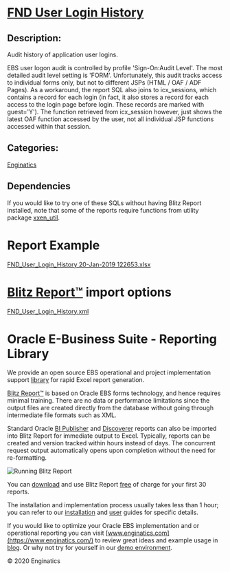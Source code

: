 # [FND User Login History](https://www.enginatics.com/reports/fnd-user-login-history/)
## Description: 
Audit history of application user logins.

EBS user logon audit is controlled by profile 'Sign-On:Audit Level'.
The most detailed audit level setting is 'FORM'.
Unfortunately, this audit tracks access to individual forms only, but not to different JSPs (HTML / OAF / ADF Pages).
As a workaround, the report SQL also joins to icx_sessions, which contains a record for each login (in fact, it also stores a record for each access to the login page before login. These records are marked with guest='Y').
The function retrieved from icx_session however, just shows the latest OAF function accessed by the user, not all individual JSP functions accessed within that session.
## Categories: 
[Enginatics](https://www.enginatics.com/library/?pg=1&category[]=Enginatics)
## Dependencies
If you would like to try one of these SQLs without having Blitz Report installed, note that some of the reports require functions from utility package [xxen_util](https://www.enginatics.com/xxen_util/true).
# Report Example
[FND_User_Login_History 20-Jan-2019 122653.xlsx](https://www.enginatics.com/example/fnd-user-login-history/)
# [Blitz Report™](https://www.enginatics.com/blitz-report/) import options
[FND_User_Login_History.xml](https://www.enginatics.com/xml/fnd-user-login-history/)
# Oracle E-Business Suite - Reporting Library 
    
We provide an open source EBS operational and project implementation support [library](https://www.enginatics.com/library/) for rapid Excel report generation. 

[Blitz Report™](https://www.enginatics.com/blitz-report/) is based on Oracle EBS forms technology, and hence requires minimal training. There are no data or performance limitations since the output files are created directly from the database without going through intermediate file formats such as XML. 

Standard Oracle [BI Publisher](https://www.enginatics.com/user-guide/#BI_Publisher) and [Discoverer](https://www.enginatics.com/blog/importing-discoverer-worksheets-into-blitz-report/) reports can also be imported into Blitz Report for immediate output to Excel. Typically, reports can be created and version tracked within hours instead of days. The concurrent request output automatically opens upon completion without the need for re-formatting.

![Running Blitz Report](https://www.enginatics.com/wp-content/uploads/2018/01/Running-blitz-report.png) 

You can [download](https://www.enginatics.com/download/) and use Blitz Report [free](https://www.enginatics.com/pricing/) of charge for your first 30 reports.

The installation and implementation process usually takes less than 1 hour; you can refer to our [installation](https://www.enginatics.com/installation-guide/) and [user](https://www.enginatics.com/user-guide/) guides for specific details.

If you would like to optimize your Oracle EBS implementation and or operational reporting you can visit [www.enginatics.com](https://www.enginatics.com/) to review great ideas and example usage in [blog](https://www.enginatics.com/blog/). Or why not try for yourself in our [demo environment](http://demo.enginatics.com/).

© 2020 Enginatics